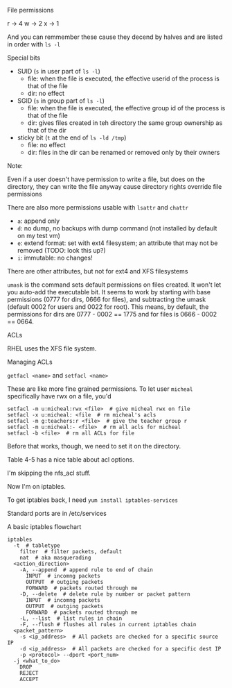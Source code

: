 File permissions

r -> 4
w -> 2
x -> 1

And you can remmember these cause they decend by halves and are listed in order with `ls -l`

Special bits

- SUID (`s` in user part of `ls -l`)
  - file: when the file is executed, the effective userid of the process is that of the file
  - dir: no effect
- SGID (`s` in group part of `ls -l`)
  - file: when the file is executed, the effective group id of the process is that of the file
  - dir: gives files created in teh directory the same group ownership as that of the dir
- sticky bit (`t`  at the end of `ls -ld /tmp`)
  - file: no effect
  - dir: files in the dir can be renamed or removed only by their owners

Note:

Even if a user doesn't have permission to write a file, but does on the directory, they can write the file anyway cause directory rights override file permissions

There are also more permissions usable with `lsattr` and `chattr`

- `a`: append only
- `d`: no dump, no backups with dump command (not installed by default on my test vm)
- `e`: extend format: set with ext4 filesystem; an attribute that may not be removed (TODO: look this up?)
- `i`: immutable: no changes!

There are other attributes, but not for ext4 and XFS filesystems

`umask` is the command sets default permissions on files created. It won't let
you auto-add the executable bit. It seems to work by starting with base
permissions (0777 for dirs, 0666 for files), and subtracting the umask (default
0002 for users and 0022 for root). This means, by default, the permissions for
dirs are 0777 - 0002 == 1775 and for files is 0666 - 0002 == 0664.

ACLs

RHEL uses the XFS file system.

Managing ACLs

`getfacl <name>` and `setfacl <name>`

These are like more fine grained permissions. To let user `micheal` specifically have rwx on a file, you'd

    setfacl -m u:micheal:rwx <file>  # give micheal rwx on file
    setfacl -x u:micheal: <file  # rm micheal's acls
    setfacl -m g:teachers:r <file>  # give the teacher group r
    setfacl -m u:micheal:- <file>  # rm all acls for micheal
    setfacl -b <file>  # rm all ACLs for file

Before that works, though, we need to set it on the directory.

Table 4-5 has a nice table about acl options.

I'm skipping the nfs_acl stuff.

Now I'm on iptables.

To get iptables back, I need `yum install iptables-services`

Standard ports are in /etc/services

A basic iptables flowchart

```
iptables 
  -t  # tabletype
    filter  # filter packets, default
    nat  # aka masquerading
  <action_direction>
    -A, --append  # append rule to end of chain
      INPUT  # incomng packets
      OUTPUT  # outging packets
      FORWARD  # packets routed through me
    -D, --delete  # delete rule by number or packet pattern
      INPUT  # incomng packets
      OUTPUT  # outging packets
      FORWARD  # packets routed through me
    -L, --list  # list rules in chain
    -F, --flush # flushes all rules in current iptables chain
  <packet_pattern>
    -s <ip_address>  # All packets are checked for a specific source IP
    -d <ip_address>  # All packets are checked for a specific dest IP
    -p <protocol> --dport <port_num>
  -j <what_to_do>
    DROP
    REJECT
    ACCEPT
```
